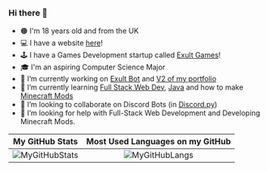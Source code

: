 ### Hi there 👋

- 🟠 I'm 18 years old and from the UK
- 💻 I have a website [here](https://andeh.tech)!
- 🕹 I have a Games Development startup called [Exult Games](https://exult.games)!
- 🎓 I'm an aspiring Computer Science Major
- 🔭 I’m currently working on [Exult Bot](https://github.com/Hirakudev/Exult-Bot-Rewrite) and [V2 of my portfolio](https://github.com/Hirakudev/Portfolio-website/tree/version2)
- 🌱 I’m currently learning [Full Stack Web Dev](https://github.com/Hirakudev/Tournament-Web-Application), [Java](https://github.com/Hirakudev/Java-Basics) and how to make [Minecraft Mods](https://github.com/Hirakudev/Learning-Minecraft-Mods)
- 👯 I’m looking to collaborate on Discord Bots (in [Discord.py](https://github.com/Rapptz/discord.py))
- 🤔 I’m looking for help with Full-Stack Web Development and Developing Minecraft Mods.

My GitHub Stats | Most Used Languages on my GitHub
:-------------------------:|:-------------------------:
![MyGitHubStats](https://github-readme-stats.vercel.app/api?username=Hirakudev&layout=compact&theme=tokyonight&count_private=true&hide_border=true5) | ![MyGitHubLangs](https://github-readme-stats.vercel.app/api/top-langs/?username=Hirakudev&layout=compact&theme=tokyonight&count_private=true&hide_border=true5)
